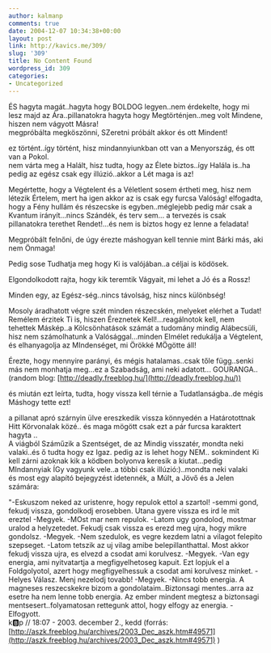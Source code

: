 ```yaml
---
author: kalmanp
comments: true
date: 2004-12-07 10:34:38+00:00
layout: post
link: http://kavics.me/309/
slug: '309'
title: No Content Found
wordpress_id: 309
categories:
- Uncategorized
---
```


ÉS hagyta magát..hagyta hogy BOLDOG legyen..nem érdekelte, hogy mi lesz majd az Ára..pillanatokra hagyta hogy Megtörténjen..meg volt Mindene, hiszen nem vágyott Másra!  
megpróbálta megköszönni, SZeretni próbált akkor és ott Mindent!




ez történt..így történt, hisz mindannyiunkban ott van a Menyország, és ott van a Pokol.  
nem várta meg a Halált, hisz tudta, hogy az Élete biztos..így Halála is..ha pedig az egész csak egy illúzió..akkor a Lét maga is az!




Megértette, hogy a Végtelent és a Véletlent sosem értheti meg, hisz nem létezik Értelem, mert ha igen akkor az is csak egy furcsa Valóság! elfogadta, hogy a Fény hullám és részecske is egyben..méglejebb pedig már csak a Kvantum irányít...nincs Szándék, és terv sem... a tervezés is csak pillanatokra terethet Rendet!...és nem is biztos hogy ez lenne a feladata!




Megpróbált felnőni, de úgy érezte máshogyan kell tennie mint Bárki más, aki nem Önmaga!




Pedig sose Tudhatja meg hogy Ki is valójában..a céljai is ködösek.




Elgondolkodott rajta, hogy kik teremtik Vágyait, mi lehet a Jó és a Rossz!




Minden egy, az Egész-ség..nincs távolság, hisz nincs különbség!




Mosoly áradhatott végre szét minden részecskén, melyeket elérhet a Tudat! Remélem érzitek Ti is, hiszen Éreznetek Kell!...reagálnotok kell, nem tehettek Máskép..a Kölcsönhatások számát a tudomány mindig Alábecsüli, hisz nem számolhatunk a Valósággal...minden Elmélet redukálja a Végtelent, és elhanyagolja az MIndenséget, mi Örökké MÖgötte áll!




Érezte, hogy mennyire parányi, és mégis hatalamas..csak tőle függ..senki más nem monhatja meg...ez a Szabadság, ami neki adatott... GOURANGA..(random blog: [http://deadly.freeblog.hu/](http://deadly.freeblog.hu/))




és miután ezt leírta, tudta, hogy vissza kell térnie a Tudatlanságba..de mégis Máshogy tette ezt!




a pillanat apró szárnyin ülve ereszkedik vissza könnyedén a Határotottnak Hitt  Körvonalak közé.. és maga mögött csak ezt a pár furcsa karaktert hagyta ..   
A viágból Száműzik a Szentséget, de az Mindig visszatér, mondta neki valaki..és ő tudta hogy ez Igaz. pedig az is lehet hogy NEM.. sokmindent Ki kell zárni azoknak kik a ködben bolyonva keresik a kiutat...pedig MIndannyiak ÍGy vagyunk vele..a többi csak illúzió:)..mondta neki valaki  
és most egy alapító bejegyzést idetennék, a Múlt, a Jövő és a Jelen számára:




"-Eskuszom neked az uristenre, hogy repulok ettol a szartol! -semmi gond, fekudj vissza, gondolkodj erosebben. Utana gyere vissza es ird le mit ereztel -Megyek. -MOst mar nem repulok. -Latom ugy gondolod, mostmar uralod a helyzetedet. Fekudj csak vissza es erezd meg ujra, hogy mikre gondolsz. -Megyek. -Nem szedulok, es vegre kezdem latni a vilagot felepito szepseget. -Latom tetszik az uj vilag amibe belepillanthattal. Most akkor fekudj vissza ujra, es elvezd a csodat ami korulvesz. -Megyek. -Van egy energia, ami nyitvatartja a megfigyelhetoseg kapuit. Ezt lopjuk el a Foldgolyotol, azert hogy megfigyelhessuk a csodat ami korulvesz minket. -Helyes Válasz. Menj nezelodj tovabb! -Megyek. -Nincs tobb energia. A magneses reszecskekre bizom a gondolataim..Biztonsagi mentes..arra az esetre ha nem lenne tobb energia. Az ember mindent megtesz a biztonsagi mentsesert..folyamatosan rettegunk attol, hogy elfogy az energia. -Elfogyott.   
k:b:p // 18:07 -  2003. december 2., kedd  (forrás: [http://aszk.freeblog.hu/archives/2003_Dec_aszk.htm#49571](http://aszk.freeblog.hu/archives/2003_Dec_aszk.htm#49571) )
